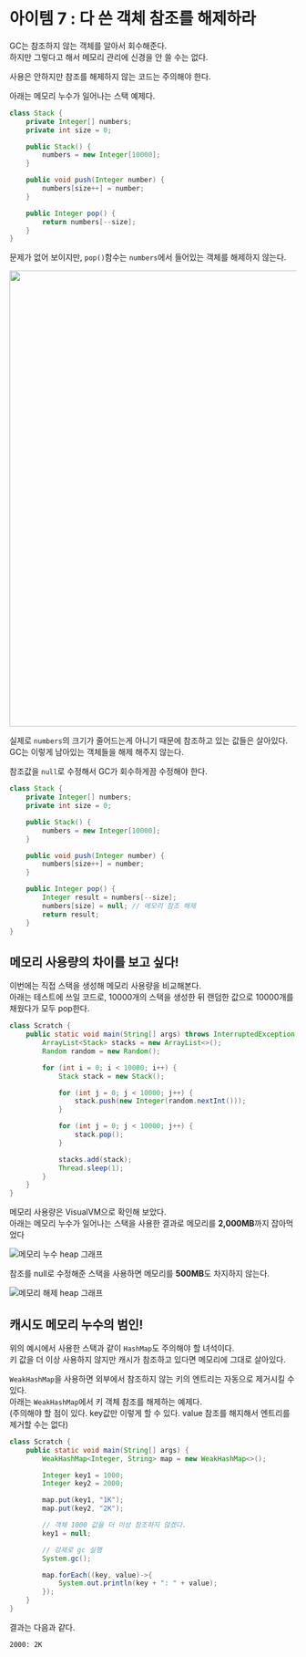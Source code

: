 # 아이템 7 : 다 쓴 객체 참조를 해제하라

GC는 참조하지 않는 객체를 알아서 회수해준다.  
하지만 그렇다고 해서 메모리 관리에 신경을 안 쓸 수는 없다.

사용은 안하지만 참조를 해제하지 않는 코드는 주의해야 한다.

아래는 메모리 누수가 일어나는 스택 예제다.

```java
class Stack {
    private Integer[] numbers;
    private int size = 0;

    public Stack() {
        numbers = new Integer[10000];
    }

    public void push(Integer number) {
        numbers[size++] = number;
    }

    public Integer pop() {
        return numbers[--size];
    }
}
```

문제가 없어 보이지만, `pop()`함수는 `numbers`에서 들어있는 객체를 해제하지 않는다.

<img width="800px" src="https://img1.daumcdn.net/thumb/R1280x0/?scode=mtistory2&fname=https%3A%2F%2Fblog.kakaocdn.net%2Fdn%2FrNYcS%2FbtrPh9ueAik%2FQCtcj5NDFFKI1ItBHvpMyk%2Fimg.png">

실제로 `numbers`의 크기가 줄어드는게 아니기 때문에 참조하고 있는 값들은 살아있다.  
GC는 이렇게 남아있는 객체들을 해제 해주지 않는다.

참조값을 `null`로 수정해서 GC가 회수하게끔 수정해야 한다.

```java
class Stack {
    private Integer[] numbers;
    private int size = 0;

    public Stack() {
        numbers = new Integer[10000];
    }

    public void push(Integer number) {
        numbers[size++] = number;
    }

    public Integer pop() {
        Integer result = numbers[--size];
        numbers[size] = null; // 메모리 참조 해제
        return result;
    }
}
```

## 메모리 사용량의 차이를 보고 싶다!

이번에는 직접 스택을 생성해 메모리 사용량을 비교해본다.  
아래는 테스트에 쓰일 코드로, 10000개의 스택을 생성한 뒤 랜덤한 값으로 10000개를 채웠다가 모두 pop한다.

```java
class Scratch {
    public static void main(String[] args) throws InterruptedException {
        ArrayList<Stack> stacks = new ArrayList<>();
        Random random = new Random();

        for (int i = 0; i < 10000; i++) {
            Stack stack = new Stack();

            for (int j = 0; j < 10000; j++) {
                stack.push(new Integer(random.nextInt()));
            }

            for (int j = 0; j < 10000; j++) {
                stack.pop();
            }

            stacks.add(stack);
            Thread.sleep(1);
        }
    }
}
```

메모리 사용량은 VisualVM으로 확인해 보았다.  
아래는 메모리 누수가 일어나는 스택을 사용한 결과로 메모리를 **2,000MB**까지 잡아먹었다

![메모리 누수 heap 그래프](https://img1.daumcdn.net/thumb/R1280x0/?scode=mtistory2&fname=https%3A%2F%2Fblog.kakaocdn.net%2Fdn%2Fdaedyp%2FbtrPnglBlL8%2FbrBvcisVBKMnm6DGAckLNk%2Fimg.png)

참조를 null로 수정해준 스택을 사용하면 메모리를 **500MB**도 차지하지 않는다.

![메모리 해제 heap 그래프](https://img1.daumcdn.net/thumb/R1280x0/?scode=mtistory2&fname=https%3A%2F%2Fblog.kakaocdn.net%2Fdn%2FV3MyD%2FbtrPmFeAn23%2FgFwrfvSdPhKKT2tFy5rkBk%2Fimg.png)

## 캐시도 메모리 누수의 범인!

위의 예시에서 사용한 스택과 같이 `HashMap`도 주의해야 할 녀석이다.  
키 값을 더 이상 사용하지 않지만 캐시가 참조하고 있다면 메모리에 그대로 살아있다.

`WeakHashMap`을 사용하면 외부에서 참조하지 않는 키의 엔트리는 자동으로 제거시킬 수 있다.  
아래는 `WeakHashMap`에서 키 객체 참조를 해제하는 예제다.  
(주의해야 할 점이 있다. key값만 이렇게 할 수 있다. value 참조를 해지해서 엔트리를 제거할 수는 없다)

```java
class Scratch {
    public static void main(String[] args) {
        WeakHashMap<Integer, String> map = new WeakHashMap<>();

        Integer key1 = 1000;
        Integer key2 = 2000;

        map.put(key1, "1K");
        map.put(key2, "2K");

        // 객체 1000 값을 더 이상 참조하지 않겠다.
        key1 = null;

        // 강제로 gc 실행
        System.gc();

        map.forEach((key, value)->{
            System.out.println(key + ": " + value);
        });
    }
}
```

결과는 다음과 같다.

```
2000: 2K
```
